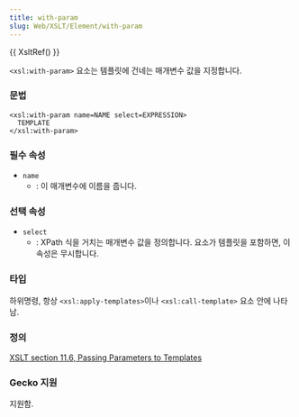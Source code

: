 ```yaml
---
title: with-param
slug: Web/XSLT/Element/with-param
---
```


{{ XsltRef() }}

`<xsl:with-param>` 요소는 템플릿에 건네는 매개변수 값을 지정합니다.

### 문법

```
<xsl:with-param name=NAME select=EXPRESSION>
  TEMPLATE
</xsl:with-param>
```

### 필수 속성

- `name`
  - : 이 매개변수에 이름을 줍니다.

### 선택 속성

- `select`
  - : XPath 식을 거치는 매개변수 값을 정의합니다. 요소가 템플릿을 포함하면, 이 속성은 무시합니다.

### 타입

하위명령, 항상 `<xsl:apply-templates>`이나 `<xsl:call-template>` 요소 안에 나타남.

### 정의

[XSLT section 11.6, Passing Parameters to Templates](http://www.w3.org/TR/xslt#section-Passing-Parameters-to-Templates)

### Gecko 지원

지원함.
